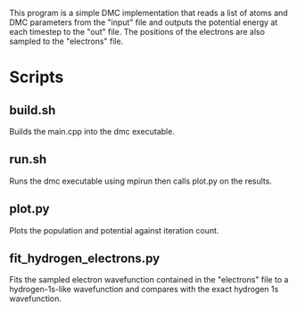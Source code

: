 This program is a simple DMC implementation that reads a list of atoms and DMC parameters from the "input" file and outputs the potential energy at each timestep to the "out" file. The positions of the electrons are also sampled to the "electrons" file.

# Scripts
## build.sh
Builds the main.cpp into the dmc executable.
## run.sh
Runs the dmc executable using mpirun then calls plot.py on the results.
## plot.py
Plots the population and potential against iteration count.
## fit_hydrogen_electrons.py
Fits the sampled electron wavefunction contained in the "electrons" file to a hydrogen-1s-like wavefunction and compares with the exact hydrogen 1s wavefunction.
